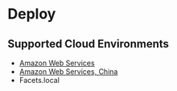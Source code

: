 # Deploy

## Supported Cloud Environments
* [Amazon Web Services](https://aws.amazon.com/)
* [Amazon Web Services, China](https://www.amazonaws.cn/en/)
* Facets.local